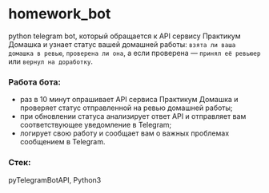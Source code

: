# homework_bot
python telegram bot, который обращается к API сервису Практикум Домашка и узнает статус вашей домашней работы: 
`взята ли ваша домашка в ревью`, 
`проверена ли она`, 
а если проверена — `принял её ревьюер` или `вернул на доработку`.

### Работа бота:
- раз в 10 минут опрашивает API сервиса Практикум Домашка и проверяет статус отправленной на ревью домашней работы;
- при обновлении статуса анализирует ответ API и отправляет вам соответствующее уведомление в Telegram;
- логирует свою работу и сообщает вам о важных проблемах сообщением в Telegram.

### Стек:
pyTelegramBotAPI, Python3
